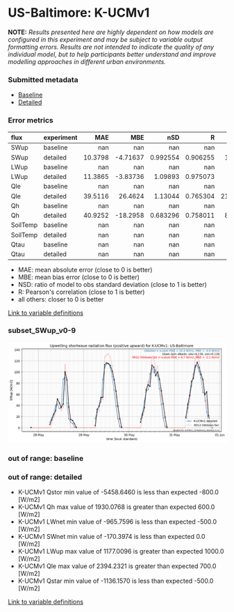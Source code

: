 # US-Baltimore: K-UCMv1

**NOTE:** *Results presented here are highly dependent on how models are configured in this experiment and may be subject to variable output formatting errors. Results are not intended to indicate the quality of any individual model, but to help participants better understand and improve modelling approaches in different urban environments.*

### Submitted metadata

- [Baseline](K-UCMv1_US-Baltimore_baseline_attrs.md)
- [Detailed](K-UCMv1_US-Baltimore_detailed_attrs.md)

### Error metrics

| flux     | experiment   |      MAE |       MBE |        nSD |          R |      5th |       95th |     RMSE |      cRMSE |      AMBE |        1-nSD |         1-R |   nSkewness |   nKurtosis |     Overlap |
|:---------|:-------------|---------:|----------:|-----------:|-----------:|---------:|-----------:|---------:|-----------:|----------:|-------------:|------------:|------------:|------------:|------------:|
| SWup     | baseline     | nan      | nan       | nan        | nan        | nan      | nan        | nan      | nan        | nan       | nan          | nan         | nan         |  nan        | nan         |
| SWup     | detailed     |  10.3798 |  -4.71637 |   0.992554 |   0.906255 |   1.2914 |   0.174598 |  15.2174 |   0.431451 |   4.71637 |   0.00744547 |   0.0937452 |   0.403548  |    0.447417 |   0.0901902 |
| LWup     | baseline     | nan      | nan       | nan        | nan        | nan      | nan        | nan      | nan        | nan       | nan          | nan         | nan         |  nan        | nan         |
| LWup     | detailed     |  11.3865 |  -3.83736 |   1.09893  |   0.975073 |   8.602  |  14.5243   |  14.5583 |   0.254114 |   3.83736 |   0.0989337  |   0.0249268 |   4.91777   |    0.407924 |   0.0804673 |
| Qle      | baseline     | nan      | nan       | nan        | nan        | nan      | nan        | nan      | nan        | nan       | nan          | nan         | nan         |  nan        | nan         |
| Qle      | detailed     |  39.5116 |  26.4624  |   1.13044  |   0.765304 |  21.6404 |  44.1634   |  59.7152 |   0.740024 |  26.4624  |   0.130442   |   0.234696  |   0.213246  |    1.91625  |   0.313059  |
| Qh       | baseline     | nan      | nan       | nan        | nan        | nan      | nan        | nan      | nan        | nan       | nan          | nan         | nan         |  nan        | nan         |
| Qh       | detailed     |  40.9252 | -18.2958  |   0.683296 |   0.758011 |   8.0651 |  94.5944   |  61.0253 |   0.656507 |  18.2958  |   0.316704   |   0.241989  |   0.0567505 |    4.64325  |   0.201272  |
| SoilTemp | baseline     | nan      | nan       | nan        | nan        | nan      | nan        | nan      | nan        | nan       | nan          | nan         | nan         |  nan        | nan         |
| SoilTemp | detailed     | nan      | nan       | nan        | nan        | nan      | nan        | nan      | nan        | nan       | nan          | nan         | nan         |  nan        | nan         |
| Qtau     | baseline     | nan      | nan       | nan        | nan        | nan      | nan        | nan      | nan        | nan       | nan          | nan         | nan         |  nan        | nan         |
| Qtau     | detailed     | nan      | nan       | nan        | nan        | nan      | nan        | nan      | nan        | nan       | nan          | nan         | nan         |  nan        | nan         |

 - MAE: mean absolute error (close to 0 is better)
 - MBE: mean bias error (close to 0 is better)
 - NSD: ratio of model to obs standard deviation (close to 1 is better)
 - R: Pearson's correlation (close to 1 is better)
 - all others: closer to 0 is better

[Link to variable definitions](../modelattrs/variable_definitions.md)

### <a name="subset_swup_v0-9"></a>subset_SWup_v0-9
[![K-UCMv1_US-Baltimore_subset_SWup_v0-9.png](K-UCMv1_US-Baltimore_subset_SWup_v0-9.png)](K-UCMv1_US-Baltimore_subset_SWup_v0-9.png)

### out of range: baseline


### out of range: detailed

 - K-UCMv1 Qstor min value of -5458.6460 is less than expected -800.0 [W/m2]
 - K-UCMv1 Qh max value of 1930.0768 is greater than expected 600.0 [W/m2]
 - K-UCMv1 LWnet min value of -965.7596 is less than expected -500.0 [W/m2]
 - K-UCMv1 SWnet min value of -170.3974 is less than expected 0.0 [W/m2]
 - K-UCMv1 LWup max value of 1177.0096 is greater than expected 1000.0 [W/m2]
 - K-UCMv1 Qle max value of 2394.2321 is greater than expected 700.0 [W/m2]
 - K-UCMv1 Qstar min value of -1136.1570 is less than expected -500.0 [W/m2]


[Link to variable definitions](../modelattrs/variable_definitions.md)

